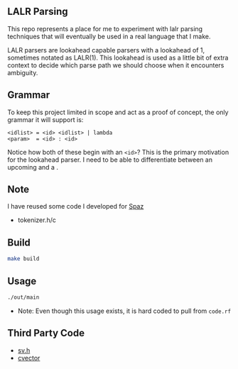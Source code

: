 LALR Parsing
---

This repo represents a place for me to experiment with lalr parsing techniques that will eventually be used in a real language that I make.

LALR parsers are lookahead capable parsers with a lookahead of 1, sometimes notated as LALR(1). This lookahead is used as a little bit of extra context to decide which parse path we should choose when it encounters ambiguity.

Grammar
---
To keep this project limited in scope and act as a proof of concept, the only grammar it will support is:
```
<idlist> = <id> <idlist> | lambda
<param>  = <id> : <id>
```

Notice how both of these begin with an `<id>`? This is the primary motivation for the lookahead parser. I need to be able to differentiate between an upcoming <idlist> and a <param>.

Note
---
I have reused some code I developed for [Spaz](https://github.com/rfmineguy/spaz)
* tokenizer.h/c

Build
---
```sh
make build
```

Usage
---
```sh
./out/main
```
- Note: Even though this usage exists, it is hard coded to pull from `code.rf`

Third Party Code
---
- [sv.h](https://github.com/tsoding/sv)
- [cvector](https://github.com/eteran/c-vector)
